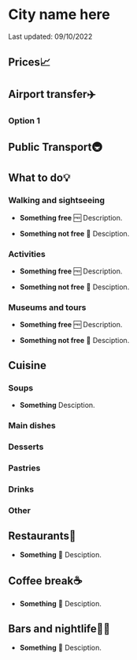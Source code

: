 # City name here

Last updated: 09/10/2022

## Prices📈


## Airport transfer✈️

### Option 1


## Public Transport🚇


## What to do💡

### Walking and sightseeing

- **Something free** 🆓
    Description.
    
- **Something not free** 💸
    Desciption.
    

### Activities

- **Something free** 🆓
    Description.
    
- **Something not free** 💸
    Desciption.
    

### Museums and tours

- **Something free** 🆓
    Description.
    
- **Something not free** 💸
    Desciption.


## Cuisine

### Soups

- **Something**
    Desciption.


### Main dishes


### Desserts


### Pastries


### Drinks


### Other


## Restaurants🍴

- **Something** 💸
    Desciption.


## Coffee break☕

- **Something** 💸
    Desciption.


## Bars and nightlife🕺💃

- **Something** 💸
    Desciption.